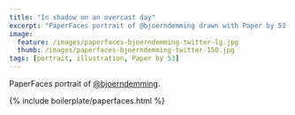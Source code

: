 ```yaml
---
title: "In shadow on an overcast day"
excerpt: "PaperFaces portrait of @bjoerndemming drawn with Paper by 53 on an iPad."
image: 
  feature: /images/paperfaces-bjoerndemming-twitter-lg.jpg
  thumb: /images/paperfaces-bjoerndemming-twitter-150.jpg
tags: [portrait, illustration, Paper by 53]
---
```


PaperFaces portrait of [@bjoerndemming](http://twitter.com/bjoerndemming).

{% include boilerplate/paperfaces.html %}